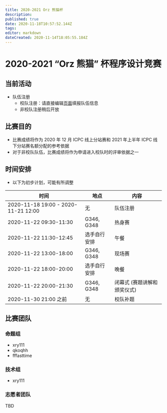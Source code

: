 ```yaml
---
title: 2020-2021 Orz 熊猫杯
description: 
published: true
date: 2020-11-18T10:57:52.144Z
tags: 
editor: markdown
dateCreated: 2020-11-14T18:05:55.184Z
---
```


# 2020-2021 “Orz 熊猫” 杯程序设计竞赛

## 当前活动

* 队伍注册
  - 校队注册：请直接编辑[页面](team-info)填报队伍信息
  - 非校队注册稍后开放

## 比赛目的

* 比赛成绩将作为 2020 年 12 月 ICPC 线上分站赛和 2021 年上半年 ICPC 线下分站赛名额分配的参考依据
* 对于非校队队伍，比赛成绩将作为申请进入校队时的评审依据之一

## 时间安排

* 以下为初步计划，可能有所调整

|时间|地点|内容|
|-|-|-|
|2020-11-18 19:00 - 2020-11-21 12:00| 无 | 队伍注册|
|2020-11-22 09:30-11:30| G346, G348 | 热身赛 |
|2020-11-22 11:30-12:45| 选手自行安排 | 午餐|
|2020-11-22 13:00-18:00| G346, G348 | 现场赛 |
|2020-11-22 18:00-20:00| 选手自行安排 | 晚餐|
|2020-11-22 20:00-21:30| G346, G348| 闭幕式 (赛题讲解和颁奖仪式)|
|2020-11-30 21:00 之前| 无 | 校队补题 |

## 比赛团队

### 命题组

* xry111
* qkoqhh
* fffasttime

### 技术组

* xry111

### 志愿者团队

TBD